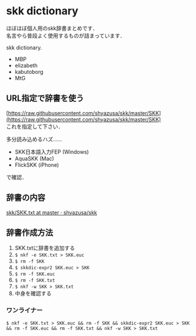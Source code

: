 # skk dictionary

ほぼほぼ個人用のskk辞書まとめです．  
名言やら普段よく使用するものが詰まっています．

skk dictionary.
* MBP
* elizabeth
* kabutoborg
* MtG

## URL指定で辞書を使う

[https://raw.githubusercontent.com/shyazusa/skk/master/SKK](https://raw.githubusercontent.com/shyazusa/skk/master/SKK)  
これを指定して下さい．

多分読み込めるハズ……  

- SKK日本語入力FEP (Windows)
- AquaSKK (Mac)
- FlickSKK (iPhone)

で確認．

## 辞書の内容

[skk/SKK.txt at master · shyazusa/skk](https://github.com/shyazusa/skk/blob/master/SKK.txt)

## 辞書作成方法

1. SKK.txtに辞書を追加する
1. `$ nkf -e SKK.txt > SKK.euc`
1. `$ rm -f SKK`
1. `$ skkdic-expr2 SKK.euc > SKK`
1. `$ rm -f SKK.euc`
1. `$ rm -f SKK.txt`
1. `$ nkf -w SKK > SKK.txt`
1. 中身を確認する

### ワンライナー

```
$ nkf -e SKK.txt > SKK.euc && rm -f SKK && skkdic-expr2 SKK.euc > SKK && rm -f SKK.euc && rm -f SKK.txt && nkf -w SKK > SKK.txt
```
